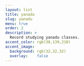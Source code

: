 ```yaml
---
layout: list
title: yanadu
slug: yanadu
menu: true
order: 2
description: >
  Record studying yanadu classes.
accent_color: rgb(38,139,210)
accent_image:
  background: rgb(32,32,32)
  overlay:    false
---
```

